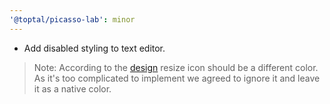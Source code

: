 ```yaml
---
'@toptal/picasso-lab': minor
---
```


- Add disabled styling to text editor.

> Note: According to the [design](https://share.goabstract.com/2de8e3f4-5704-4139-8a68-9e9519ed09f8?mode=design&sha=4f1f6493dfac89015cc6c71ea348807e931fe3bc)
> resize icon should be a different color. As it's too complicated to implement
> we agreed to ignore it and leave it as a native color.
